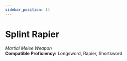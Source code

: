 ```yaml
---
sidebar_position: 14
---
```


# Splint Rapier

*Martial Melee Weapon*  
**Compatible Proficiency:** Longsword, Rapier, Shortsword